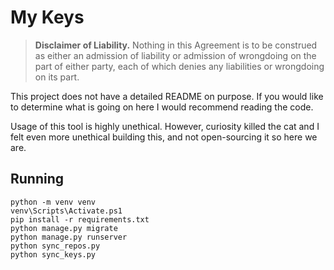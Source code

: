 # My Keys

> **Disclaimer of Liability.** Nothing in this Agreement is to be construed as either an admission of liability or admission of wrongdoing on the part of either party, each of which denies any liabilities or wrongdoing on its part.

This project does not have a detailed README on purpose. If you would like to determine what is going on here I would recommend reading the code.

Usage of this tool is highly unethical. However, curiosity killed the cat and I felt even more unethical building this, and not open-sourcing it so here we are.

## Running

```
python -m venv venv
venv\Scripts\Activate.ps1
pip install -r requirements.txt
python manage.py migrate
python manage.py runserver
python sync_repos.py
python sync_keys.py
```